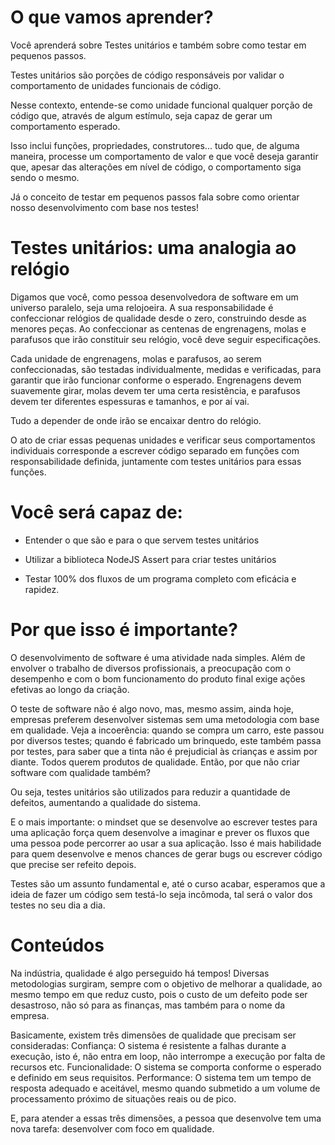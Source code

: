 # O que vamos aprender?
Você aprenderá sobre Testes unitários e também sobre como testar em pequenos passos.

Testes unitários são porções de código responsáveis por validar o comportamento de unidades funcionais de código.

Nesse contexto, entende-se como unidade funcional qualquer porção de código que, através de algum estímulo, seja capaz de gerar um comportamento esperado.

Isso inclui funções, propriedades, construtores... tudo que, de alguma maneira, processe um comportamento de valor e que você deseja garantir que, apesar das alterações em nível de código, o comportamento siga sendo o mesmo.

Já o conceito de testar em pequenos passos fala sobre como orientar nosso desenvolvimento com base nos testes!

# Testes unitários: uma analogia ao relógio
Digamos que você, como pessoa desenvolvedora de software em um universo paralelo, seja uma relojoeira. A sua responsabilidade é confeccionar relógios de qualidade desde o zero, construindo desde as menores peças. Ao confeccionar as centenas de engrenagens, molas e parafusos que irão constituir seu relógio, você deve seguir especificações.

Cada unidade de engrenagens, molas e parafusos, ao serem confeccionadas, são testadas individualmente, medidas e verificadas, para garantir que irão funcionar conforme o esperado. Engrenagens devem suavemente girar, molas devem ter uma certa resistência, e parafusos devem ter diferentes espessuras e tamanhos, e por aí vai.

Tudo a depender de onde irão se encaixar dentro do relógio.

O ato de criar essas pequenas unidades e verificar seus comportamentos individuais corresponde a escrever código separado em funções com responsabilidade definida, juntamente com testes unitários para essas funções.

# Você será capaz de:
- Entender o que são e para o que servem testes unitários

- Utilizar a biblioteca NodeJS Assert para criar testes unitários

- Testar 100% dos fluxos de um programa completo com eficácia e rapidez.

# Por que isso é importante?
O desenvolvimento de software é uma atividade nada simples. Além de envolver o trabalho de diversos profissionais, a preocupação com o desempenho e com o bom funcionamento do produto final exige ações efetivas ao longo da criação.

O teste de software não é algo novo, mas, mesmo assim, ainda hoje, empresas preferem desenvolver sistemas sem uma metodologia com base em qualidade. Veja a incoerência: quando se compra um carro, este passou por diversos testes; quando é fabricado um brinquedo, este também passa por testes, para saber que a tinta não é prejudicial às crianças e assim por diante. Todos querem produtos de qualidade. Então, por que não criar software com qualidade também?

Ou seja, testes unitários são utilizados para reduzir a quantidade de defeitos, aumentando a qualidade do sistema.

E o mais importante: o mindset que se desenvolve ao escrever testes para uma aplicação força quem desenvolve a imaginar e prever os fluxos que uma pessoa pode percorrer ao usar a sua aplicação. Isso é mais habilidade para quem desenvolve e menos chances de gerar bugs ou escrever código que precise ser refeito depois.

Testes são um assunto fundamental e, até o curso acabar, esperamos que a ideia de fazer um código sem testá-lo seja incômoda, tal será o valor dos testes no seu dia a dia.

# Conteúdos
Na indústria, qualidade é algo perseguido há tempos! Diversas metodologias surgiram, sempre com o objetivo de melhorar a qualidade, ao mesmo tempo em que reduz custo, pois o custo de um defeito pode ser desastroso, não só para as finanças, mas também para o nome da empresa.

Basicamente, existem três dimensões de qualidade que precisam ser consideradas: Confiança: O sistema é resistente a falhas durante a execução, isto é, não entra em loop, não interrompe a execução por falta de recursos etc. Funcionalidade: O sistema se comporta conforme o esperado e definido em seus requisitos. Performance: O sistema tem um tempo de resposta adequado e aceitável, mesmo quando submetido a um volume de processamento próximo de situações reais ou de pico.

E, para atender a essas três dimensões, a pessoa que desenvolve tem uma nova tarefa: desenvolver com foco em qualidade.

